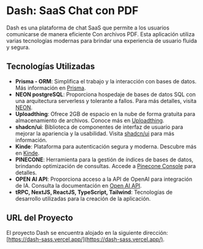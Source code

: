 # Dash:  SaaS Chat con PDF

Dash es una plataforma de chat SaaS que permite a los usuarios comunicarse de manera eficiente Con archivos PDF. Esta aplicación utiliza varias tecnologías modernas para brindar una experiencia de usuario fluida y segura.

## Tecnologías Utilizadas

- **Prisma - ORM**: Simplifica el trabajo y la interacción con bases de datos. Más información en [Prisma](https://www.prisma.io/).
- **NEON postgreSQL**: Proporciona hospedaje de bases de datos SQL con una arquitectura serverless y tolerante a fallos. Para más detalles, visita [NEON](https://neon.tech/).
- **Uploadthing**: Ofrece 2GB de espacio en la nube de forma gratuita para almacenamiento de archivos. Conoce más en [Uploadthing](https://uploadthing.com/).
- **shadcn/ui**: Biblioteca de componentes de interfaz de usuario para mejorar la apariencia y la usabilidad. Visita [shadcn/ui](https://ui.shadcn.com/) para más información.
- **Kinde**: Plataforma para autenticación segura y moderna. Descubre más en [Kinde](https://kinde.com/).
- **PINECONE**: Herramienta para la gestión de índices de bases de datos, brindando optimización de consultas. Accede a [Pinecone Console](https://app.pinecone.io/organizations/-NrfatNLGr2XnDlwQQUr/projects/gcp-starter:webclz0/indexes/dash/browser) para detalles.
- **OPEN AI API**: Proporciona acceso a la API de OpenAI para integración de IA. Consulta la documentación en [Open AI API](https://platform.openai.com/docs/overview).
- **tRPC, NextJS, ReactJS, TypeScript, Tailwind**: Tecnologías de desarrollo utilizadas para la creación de la aplicación.

## URL del Proyecto

El proyecto Dash se encuentra alojado en la siguiente dirección: [https://dash-sass.vercel.app/](https://dash-sass.vercel.app/).
